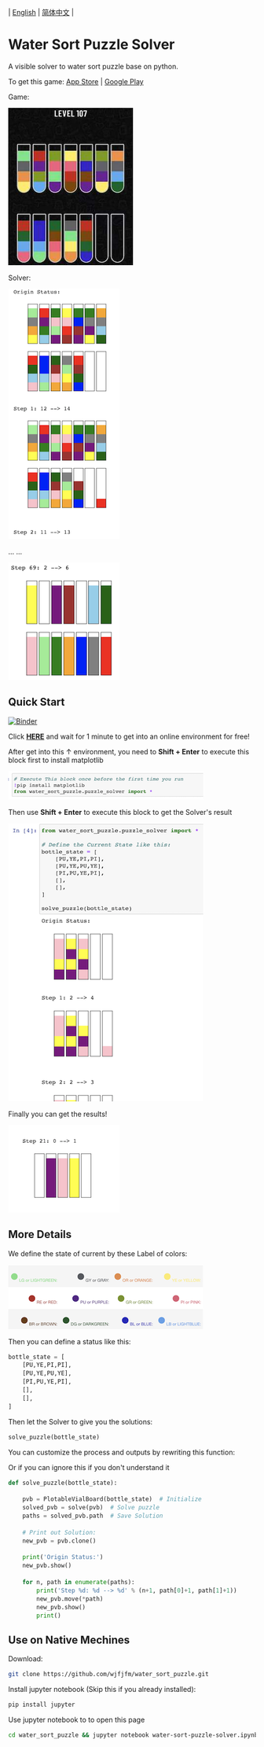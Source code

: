 | [English](./README.md) |  [简体中文](./README-cn.md) |

# Water Sort Puzzle Solver

A visible solver to water sort puzzle base on python.

To get this game: [App Store](https://apps.apple.com/app/id1514542157) | [Google Play](https://play.google.com/store/apps/details?id=com.gma.water.sort.puzzle)

Game:

![level107](README.assets/level107.jpeg)

Solver:

![solver1](README.assets/solver1.png)

... ...

![solver2](README.assets/solver2.png)



## Quick Start

[![Binder](https://mybinder.org/badge_logo.svg)](https://mybinder.org/v2/gh/wjfjfm/water_sort_puzzle/HEAD?filepath=water-sort-puzzle-solver.ipynb)

Click **[HERE](https://mybinder.org/v2/gh/wjfjfm/water_sort_puzzle/HEAD?filepath=water-sort-puzzle-solver.ipynb)** and wait for 1 minute to get into an online environment for free!

After get into this ↑ environment, you need to **Shift + Enter** to execute this block first to install matplotlib

![install](README.assets/install.png)

Then use **Shift + Enter** to execute this block to get the Solver's result

![execute](README.assets/execute.png)

Finally you can get the results!

![result](README.assets/result.png)

## More Details

We define the state of current by these Label of colors:

![colors-1](README.assets/colors-1.png)

Then you can define a status like this:

```python
bottle_state = [
    [PU,YE,PI,PI],
    [PU,YE,PU,YE],
    [PI,PU,YE,PI],
    [],
    [],
]
```

Then let the Solver to give you the solutions:

```python
solve_puzzle(bottle_state)
```

You can customize the process and outputs by rewriting this function:

Or if you can ignore this if you don't understand it

```python
def solve_puzzle(bottle_state):

    pvb = PlotableVialBoard(bottle_state)  # Initialize
    solved_pvb = solve(pvb)  # Solve puzzle
    paths = solved_pvb.path  # Save Solution

    # Print out Solution:
    new_pvb = pvb.clone()

    print('Origin Status:')
    new_pvb.show()

    for n, path in enumerate(paths):
        print('Step %d: %d --> %d' % (n+1, path[0]+1, path[1]+1))
        new_pvb.move(*path)
        new_pvb.show()
        print()
```

## Use on Native Mechines

Download:

```bash
git clone https://github.com/wjfjfm/water_sort_puzzle.git
```

Install jupyter notebook (Skip this if you already installed):

```bash
pip install jupyter
```

Use jupyter notebook to to open this page

```bash
cd water_sort_puzzle && jupyter notebook water-sort-puzzle-solver.ipynb
```
